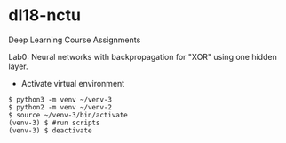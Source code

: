 # dl18-nctu
Deep Learning Course Assignments

Lab0: Neural networks with backpropagation for "XOR" using one hidden layer.

* Activate virtual environment
```{ shell }
$ python3 -m venv ~/venv-3
$ python2 -m venv ~/venv-2
$ source ~/venv-3/bin/activate
(venv-3) $ #run scripts
(venv-3) $ deactivate
```
